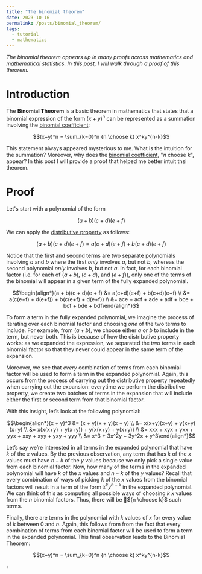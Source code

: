 ```yaml
---
title: "The binomial theorem"
date: 2023-10-16
permalink: /posts/binomial_theorem/
tags:
  - tutorial
  - mathematics
---
```


_The binomial theorem appears up in many proofs across mathematics and mathematical statistics. In this post, I will walk through a proof of this theorem._

Introduction
============

The **Binomial Theorem** is a basic theorem in mathematics that states that a binomial expression of the form $(x+y)^n$ can be represented as a summation involving the [binomial coefficient](https://en.wikipedia.org/wiki/Binomial_coefficient):

$$(x+y)^n = \sum_{k=0}^n {n \choose k} x^ky^{n-k}$$

This statement always appeared mysterious to me. What is the intuition for the summation? Moreover, why does the [binomial coefficient](https://en.wikipedia.org/wiki/Binomial_coefficient), "$n$ choose $k$", appear? In this post I will provide a proof that helped me better intuit thsi theorem. 

Proof
=====

Let's start with a polynomial of the form

$$(a + b)(c + d)(e + f)$$

We can apply the [distributive property](https://en.wikipedia.org/wiki/Distributive_property) as follows:

$$(a + b)(c + d)(e + f) = a(c+d)(e+f) + b(c+d)(e+f)$$

Notice that the first and second terms are two separate polynomials involving $a$ and $b$ where the first _only_ involves $a$, but not $b$, whereas the second polynomial _only_ involves $b$, but not $a$. In fact, for each binomial factor (i.e. for each of
$(a + b)$, $(c + d)$, and $(e + f)$), only one of the terms of the binomial will appear in a given term of the fully expanded polynomial. 

$$\begin{align*}(a + b)(c + d)(e + f) &= a(c+d)(e+f) + b(c+d)(e+f) \\ &= a(c(e+f) + d(e+f)) + b(c(e+f) + d(e+f)) \\ &= ace + acf + ade + adf + bce + bcf + bde + bdf\end{align*}$$

To form a term in the fully expanded polynomial, we imagine the process of iterating over each binomial factor and choosing _one_ of the two terms to include. For example, from $(a+b)$, we choose either $a$ or $b$ to include in the term, but never both. This is because of how the distributive property works: as we expanded the expression, we separated the two terms in each binomial factor so that they never could appear in the same term of the expansion.

Moreover, we see that _every_ combination of terms from each binomial factor will be used to form a term in the expanded polynomial. Again, this occurs from the process of carrying out the distributive property repeatedly when carrying out the expansion: everytime we perform the distributive property, we create two batches of terms in the expansion that will include either the first or second term from that binomial factor.

With this insight,  let’s look at the following polynomial: 

$$\begin{align*}(x + y)^3 &= (x + y)(x + y)(x + y) \\ &= x(x+y)(x+y) + y(x+y)(x+y) \\ &= x(x(x+y) + y(x+y)) + y(x(x+y) + y(x+y)) \\ &= xxx + xyx + yxx + yyx + xxy + xyy + yxy + yyy \\ &= x^3 + 3x^2y + 3y^2x + y^3\end{align*}$$

Let’s say we’re interested in all terms in the expanded polynomial that have $k$ of the $x$ values. By the previous observation, any term that has $k$ of the $x$ values must have $n − k$ of the $y$ values because we only pick a single value from each binomial factor.  Now, how many of the terms in the expanded polynomial will have $k$ of the $x$ values and $n-k$ of the $y$ values? Recall that every combination of ways of picking $k$ of the $x$ values from the binomial factors will result in a term of the form $x^ky^{n-k}$ in the expanded polynomial. We can think of this as computing all possible ways of choosing $k$ $x$ values from the $n$ binomial factors. Thus, there will be ${n \choose k}$ such terms.

Finally, there are terms in the polynomial with $k$ values of $x$ for every value of $k$ between $0$ and $n$. Again, this follows from from the fact that every combination of terms from each binomial factor will be used to form a term in the expanded polynomial. This final observation leads to the Binomial Theorem:

$$(x+y)^n = \sum_{k=0}^n {n \choose k} x^ky^{n-k}$$

$\square$

